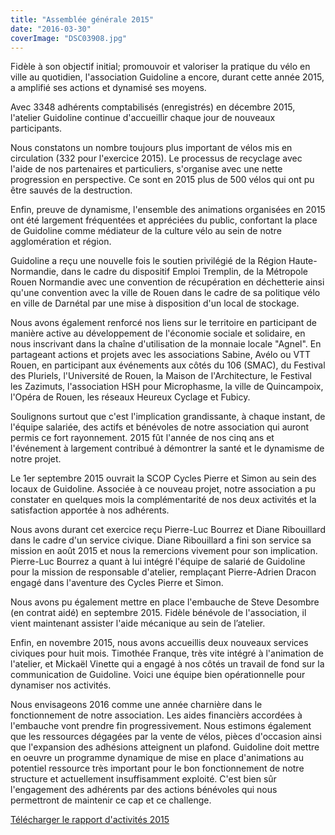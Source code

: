 ```yaml
---
title: "Assemblée générale 2015"
date: "2016-03-30"
coverImage: "DSC03908.jpg"
---
```


Fidèle à son objectif initial; promouvoir et valoriser la pratique du vélo en ville au quotidien, l'association Guidoline a encore, durant cette année 2015, a amplifié ses actions et dynamisé ses moyens.

Avec 3348 adhérents comptabilisés (enregistrés) en décembre 2015, l'atelier Guidoline continue d'accueillir chaque jour de nouveaux participants.

Nous constatons un nombre toujours plus important de vélos mis en circulation (332 pour l'exercice 2015). Le processus de recyclage avec l'aide de nos partenaires et particuliers, s'organise avec une nette progression en perspective. Ce sont en 2015 plus de 500 vélos qui ont pu être sauvés de la destruction.

Enfin, preuve de dynamisme, l'ensemble des animations organisées en 2015 ont été largement fréquentées et appréciées du public, confortant la place de Guidoline comme médiateur de la culture vélo au sein de notre agglomération et région.

Guidoline a reçu une nouvelle fois le soutien privilégié de la Région Haute-Normandie, dans le cadre du dispositif Emploi Tremplin, de la Métropole Rouen Normandie avec une convention de récupération en déchetterie ainsi qu'une convention avec la ville de Rouen dans le cadre de sa politique vélo en ville de Darnétal par une mise à disposition d'un local de stockage.

Nous avons également renforcé nos liens sur le territoire en participant de manière active au développement de l'économie sociale et solidaire, en nous inscrivant dans la chaîne d'utilisation de la monnaie locale "Agnel". En partageant actions et projets avec les associations Sabine, Avélo ou VTT Rouen, en participant aux événements aux côtés du 106 (SMAC), du Festival des Pluriels, l'Université de Rouen, la Maison de l'Architecture, le Festival les Zazimuts, l'association HSH pour Microphasme, la ville de Quincampoix, l'Opéra de Rouen, les réseaux Heureux Cyclage et Fubicy.

Soulignons surtout que c'est l'implication grandissante, à chaque instant, de l'équipe salariée, des actifs et bénévoles de notre association qui auront permis ce fort rayonnement. 2015 fût l'année de nos cinq ans et l'événement à largement contribué à démontrer la santé et le dynamisme de notre projet.

Le 1er septembre 2015 ouvrait la SCOP Cycles Pierre et Simon au sein des locaux de Guidoline. Associée à ce nouveau projet, notre association a pu constater en quelques mois la complémentarité de nos deux activités et la satisfaction apportée à nos adhérents.

Nous avons durant cet exercice reçu Pierre-Luc Bourrez et Diane Ribouillard dans le cadre d'un service civique. Diane Ribouillard a fini son service sa mission en août 2015 et nous la remercions vivement pour son implication. Pierre-Luc Bourrez a quant à lui intégré l'équipe de salarié de Guidoline pour la mission de responsable d'atelier, remplaçant Pierre-Adrien Dracon engagé dans l'aventure des Cycles Pierre et Simon.

Nous avons pu également mettre en place l'embauche de Steve Desombre (en contrat aidé) en septembre 2015. Fidèle bénévole de l'association, il vient maintenant assister l'aide mécanique au sein de l’atelier.

Enfin, en novembre 2015, nous avons accueillis deux nouveaux services civiques pour huit mois. Timothée Franque, très vite intégré à l'animation de l'atelier, et Mickaël Vinette qui a engagé à nos côtés un travail de fond sur la communication de Guidoline. Voici une équipe bien opérationnelle pour dynamiser nos activités.

Nous envisageons 2016 comme une année charnière dans le fonctionnement de notre association. Les aides financièrs accordées à l'embauche vont prendre fin progressivement. Nous estimons également que les ressources dégagées par la vente de vélos, pièces d'occasion ainsi que l'expansion des adhésions atteignent un plafond. Guidoline doit mettre en oeuvre un programme dynamique de mise en place d'animations au potentiel ressource très important pour le bon fonctionnement de notre structure et actuellement insuffisamment exploité. C'est bien sûr l'engagement des adhérents par des actions bénévoles qui nous permettront de maintenir ce cap et ce challenge.

[Télécharger le rapport d'activités 2015](http://www.guidoline.com/wp-content/uploads/2016/03/Guidoline-rapport-activites-2015-web.pdf)
